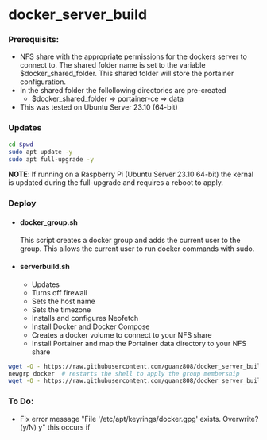 # docker_server_build
### Prerequisits:
* NFS share with the appropriate permissions for the dockers server to connect to.  The shared folder name is set to the variable $docker_shared_folder.  This shared folder will store the portainer configuration.
* In the shared folder the follollowing directories are pre-created
    * $docker_shared_folder => portainer-ce => data   
* This was tested on Ubuntu Server 23.10 (64-bit)

### Updates  
```bash
cd $pwd
sudo apt update -y
sudo apt full-upgrade -y
```
**NOTE**: If running on a Raspberry Pi (Ubuntu Server 23.10 64-bit) the kernal is updated during the full-upgrade and requires a reboot to apply.
### Deploy  
* #### docker_group.sh    
    This script creates a docker group and adds the current user to the group.  This allows the current user to run docker commands with sudo.  
* #### serverbuild.sh  
    * Updates
    * Turns off firewall
    * Sets the host name
    * Sets the timezone 
    * Installs and configures Neofetch
    * Install Docker and Docker Compose
    * Creates a docker volume to connect to your NFS share
    * Install Portainer and map the Portainer data directory to your NFS share
```bash
wget -O - https://raw.githubusercontent.com/guanz808/docker_server_build/main/docker_group.sh | bash
newgrp docker  # restarts the shell to apply the group membership
wget -O - https://raw.githubusercontent.com/guanz808/docker_server_build/main/serverbuild.sh | bash
```

### To Do:
* Fix error message "File '/etc/apt/keyrings/docker.gpg' exists. Overwrite? (y/N) y" this occurs if